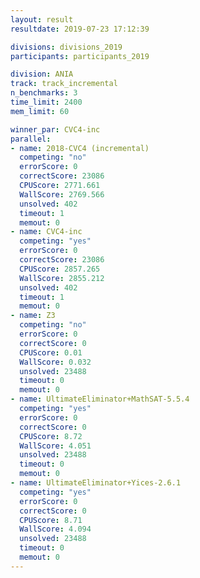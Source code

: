 ```yaml
---
layout: result
resultdate: 2019-07-23 17:12:39

divisions: divisions_2019
participants: participants_2019

division: ANIA
track: track_incremental
n_benchmarks: 3
time_limit: 2400
mem_limit: 60

winner_par: CVC4-inc
parallel:
- name: 2018-CVC4 (incremental)
  competing: "no"
  errorScore: 0
  correctScore: 23086
  CPUScore: 2771.661
  WallScore: 2769.566
  unsolved: 402
  timeout: 1
  memout: 0
- name: CVC4-inc
  competing: "yes"
  errorScore: 0
  correctScore: 23086
  CPUScore: 2857.265
  WallScore: 2855.212
  unsolved: 402
  timeout: 1
  memout: 0
- name: Z3
  competing: "no"
  errorScore: 0
  correctScore: 0
  CPUScore: 0.01
  WallScore: 0.032
  unsolved: 23488
  timeout: 0
  memout: 0
- name: UltimateEliminator+MathSAT-5.5.4
  competing: "yes"
  errorScore: 0
  correctScore: 0
  CPUScore: 8.72
  WallScore: 4.051
  unsolved: 23488
  timeout: 0
  memout: 0
- name: UltimateEliminator+Yices-2.6.1
  competing: "yes"
  errorScore: 0
  correctScore: 0
  CPUScore: 8.71
  WallScore: 4.094
  unsolved: 23488
  timeout: 0
  memout: 0
---
```

